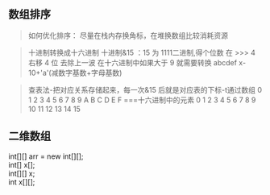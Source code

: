 ## 数组排序
> 如何优化排序：
尽量在栈内存换角标，在堆换数组比较消耗资源


>十进制转换成十六进制
十进制&15 ：15 为  1111二进制,得个位数
在 >>> 4 右移 4 位 去除上一波
在十六进制中如果大于 9 就需要转换 abcdef x-10+'a'(减数字基数+字母基数)


> 查表法-把对应关系存储起来，每一次&15 后就是对应表的下标-t通过数组
 0 1 2 3 4 5 6 7 8 9  A  B  C  D  E  F  ===十六进制中的元素
 0 1 2 3 4 5 6 7 8 9 10 11 12 13 14 15


## 二维数组

int[][] arr = new int[][];<br>
int[] x[];<br>
int[][] x;<br>
int x[][];<br>
